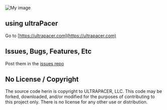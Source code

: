 ![My image](https://ultrapacer.com/public/img/logo-72x72.png)

## using ultraPacer
Go to [https://ultrapacer.com](https://ultrapacer.com)

## Issues, Bugs, Features, Etc
Post them in the [issues repo](https://github.com/ultrapacer/issues/issues)

## No License / Copyright
The source code herin is copyright to ULTRAPACER, LLC.
This code may be forked, downloaded, and/or modified for the purposes of
contributing to this project only. There is no license for any other use or
distribution.
